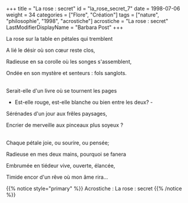 +++
title = "La rose : secret"
id = "la_rose_secret_7"
date = 1998-07-06
weight = 34
categories = ["Flore", "Création"]
tags = ["nature", "philosophie", "1998", "acrostiche"]
acrostiche = "La rose : secret"
LastModifierDisplayName = "Barbara Post"
+++

La rose sur la table en pétales qui tremblent

A lié le désir où son cœur reste clos,

Radieuse en sa corolle où les songes s'assemblent,

Ondée en son mystère et senteurs : fols sanglots.

 \
Serait-elle d'un livre où se tournent les pages

- Est-elle rouge, est-elle blanche ou bien entre les deux? -

Sérénades d'un jour aux frêles paysages,

Encrier de merveille aux pinceaux plus soyeux ?

 \
Chaque pétale joie, ou sourire, ou pensée;

Radieuse en mes deux mains, pourquoi se fanera

Embrumée en tiédeur vive, ouverte, élancée,

Timide encor d'un rêve où mon âme rira...

{{% notice style="primary" %}}
Acrostiche : La rose : secret
{{% /notice %}}
